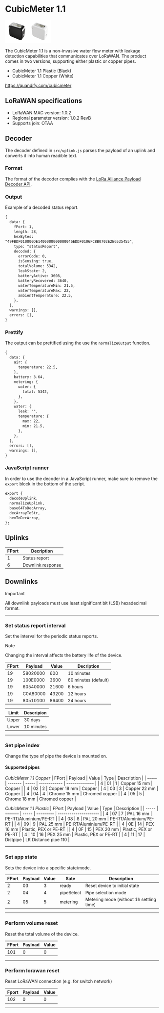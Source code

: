 # CubicMeter 1.1

<img src="images/cubicmeter-1-1-plastic.png" alt="drawing" width="75"/><img src="images/cubicmeter-1-1-copper.png" alt="drawing" width="75"/>

The CubicMeter 1.1 is a non-invasive water flow meter with leakage detection capabilities that communicates over LoRaWAN. The product comes in two versions, supporting either plastic or copper pipes.

- CubicMeter 1.1 Plastic (Black)
- CubicMeter 1.1 Copper (White)

https://quandify.com/cubicmeter

## LoRaWAN specifications

- LoRaWAN MAC version: 1.0.2
- Regional parameter version: 1.0.2 RevB
- Supports join: OTAA

## Decoder
The decoder defined in `src/uplink.js` parses the payload of an uplink and converts it into human readible text.

### Format
The format of the decoder complies with the [LoRa Alliance Payload Decoder API](https://resources.lora-alliance.org/technical-specifications/ts013-1-0-0-payload-codec-api).

### Output
Example of a decoded status report.

```
{
  data: {
    fPort: 1,
    length: 28,
    hexBytes: "49FBDF010000DE1400000000000046EDDF0106FC8B0702E2E6535455",
    type: "statusReport",
    decoded: {
      errorCode: 0,
      isSensing: true,
      totalVolume: 5342,
      leakState: 2,
      batteryActive: 3608,
      batteryRecovered: 3640,
      waterTemperatureMin: 21.5,
      waterTemperatureMax: 22,
      ambientTemperature: 22.5,
    },
  },
  warnings: [],
  errors: [],
}
```

### Prettify
The output can be prettified using the use the `normalizeOutput` function.

```
{
  data: {
    air: {
      temperature: 22.5,
    },
    battery: 3.64,
    metering: {
      water: {
        total: 5342,
      },
    },
    water: {
      leak: "",
      temperature: {
        max: 22,
        min: 21.5,
      },
    },
  },
  errors: [],
  warnings: [],
}
```

### JavaScript runner
In order to use the decoder in a JavaScript runner, make sure to remove the `export` block in the bottom of the script.

```
export {
  decodeUplink,
  normalizeUplink,
  base64ToDecArray,
  decArrayToStr,
  hexToDecArray,
};
```

## Uplinks

| FPort | Decription          |
| ----- | ------------------- |
| 1     | Status report       |
| 6     | Downlink response   |

## Downlinks
> [!IMPORTANT]
> All downlink payloads must use least significant bit (LSB) hexadecimal format.
---

### Set status report interval
Set the interval for the periodic status reports.
> [!NOTE]
> Changing the interval affects the battery life of the device.

| FPort | Payload  | Value | Decription |
| ----- | -------- | ----- | ---------- |
| 19    | 58020000 | 600   | 10 minutes |
| 19    | 100E0000 | 3600  | 60 minutes (default) |
| 19    | 60540000 | 21600 | 6 hours    |
| 19    | C0A80000 | 43200 | 12 hours   |
| 19    | 80510100 | 86400 | 24 hours   |

| Limit | Descripion |
| ----- | ---------- |
| Upper | 30 days    |
| Lower | 10 minutes |

---
### Set pipe index

Change the type of pipe the device is mounted on.

#### Supported pipes

_CubicMeter 1.1 Copper_
| FPort | Payload | Value | Type         | Description    |
| ----- | ------- | ----- | ------------ | -------------- |
| 4     | 01      | 1     | Copper 15 mm | Copper         |
| 4     | 02      | 2     | Copper 18 mm | Copper         |
| 4     | 03      | 3     | Copper 22 mm | Copper         |
| 4     | 04      | 4     | Chrome 15 mm | Chromed copper |
| 4     | 05      | 5     | Chrome 18 mm | Chromed copper |

_CubicMeter 1.1 Plastic_
| FPort | Payload | Value | Type      | Description           |
| ----- | ------- | ----- | --------- | --------------------- |
| 4     | 07      | 7     | PAL 16 mm | PE-RT/Aluminium/PE-RT |
| 4     | 08      | 8     | PAL 20 mm | PE-RT/Aluminium/PE-RT |
| 4     | 09      | 9     | PAL 25 mm | PE-RT/Aluminium/PE-RT |
| 4     | 0E      | 14    | PEX 16 mm | Plastic, PEX or PE-RT |
| 4     | 0F      | 15    | PEX 20 mm | Plastic, PEX or PE-RT |
| 4     | 10      | 16    | PEX 25 mm | Plastic, PEX or PE-RT |
| 4     | 11      | 17    | Distpipe  | LK Distance pipe 110  |

---

### Set app state

Sets the device into a specific state/mode.

| FPort | Payload | Value | Sate       | Description                               |
| ----- | ------- | ----- | ---------- | ------------------------------------------|
| 2     | 03      | 3     | ready      | Reset device to initial state             |
| 2     | 04      | 4     | pipeSelect | Pipe selection mode                       |
| 2     | 05      | 5     | metering   | Metering mode (without 1h settling time)  |

---

### Perform volume reset

Reset the total volume of the device.

| FPort | Payload | Value |
| ----- | ------- | ----- |
| 101   | 0       | 0     |

---

### Perform lorawan reset

Reset LoRaWAN connection (e.g. for switch network)

| Fport | Payload | Value |
| ----- | ------- | ----- | 
| 102   | 0       | 0     |

---
